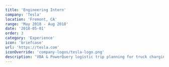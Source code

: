 ```yaml
---
title: 'Engineering Intern'
company: 'Tesla'
location: 'Fremont, CA'
range: 'May 2018 - Aug 2018'
date: '2018-05-01'
order: 3
category: 'Experience'
icon: 'briefcase'
url: 'https://tesla.com'
iconOverride: 'company-logos/tesla-logo.png'
description: 'VBA & PowerQuery logistic trip planning for truck charging program (2000+ mile trips). Designed & built model library of 20+ Supercharger components for architecture & engineering firms. Civil/architectural site design for next-generation Superchargers in Google SketchUp.'
---
```

